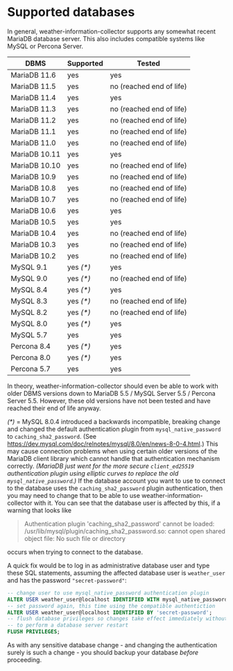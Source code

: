 # Supported databases

In general, weather-information-collector supports any somewhat recent MariaDB
database server. This also includes compatible systems like MySQL or Percona
Server.

| DBMS          | Supported   | Tested                   |
| ------------- | ----------- | ------------------------ |
| MariaDB 11.6  | yes         | yes                      |
| MariaDB 11.5  | yes         | no (reached end of life) |
| MariaDB 11.4  | yes         | yes                      |
| MariaDB 11.3  | yes         | no (reached end of life) |
| MariaDB 11.2  | yes         | no (reached end of life) |
| MariaDB 11.1  | yes         | no (reached end of life) |
| MariaDB 11.0  | yes         | no (reached end of life) |
| MariaDB 10.11 | yes         | yes                      |
| MariaDB 10.10 | yes         | no (reached end of life) |
| MariaDB 10.9  | yes         | no (reached end of life) |
| MariaDB 10.8  | yes         | no (reached end of life) |
| MariaDB 10.7  | yes         | no (reached end of life) |
| MariaDB 10.6  | yes         | yes                      |
| MariaDB 10.5  | yes         | yes                      |
| MariaDB 10.4  | yes         | no (reached end of life) |
| MariaDB 10.3  | yes         | no (reached end of life) |
| MariaDB 10.2  | yes         | no (reached end of life) |
| MySQL 9.1     | yes _(*)_   | yes                      |
| MySQL 9.0     | yes _(*)_   | no (reached end of life) |
| MySQL 8.4     | yes _(*)_   | yes                      |
| MySQL 8.3     | yes _(*)_   | no (reached end of life) |
| MySQL 8.2     | yes _(*)_   | no (reached end of life) |
| MySQL 8.0     | yes _(*)_   | yes                      |
| MySQL 5.7     | yes         | yes                      |
| Percona 8.4   | yes _(*)_   | yes                      |
| Percona 8.0   | yes _(*)_   | yes                      |
| Percona 5.7   | yes         | yes                      |

In theory, weather-information-collector should even be able to work with older
DBMS versions down to MariaDB 5.5 / MySQL Server 5.5 / Percona Server 5.5.
However, these old versions have not been tested and have reached their end of
life anyway.

_(*)_ = MySQL 8.0.4 introduced a backwards incompatible, breaking change and
changed the default authentication plugin from `mysql_native_password` to
`caching_sha2_password`. (See <https://dev.mysql.com/doc/relnotes/mysql/8.0/en/news-8-0-4.html>.)
This may cause connection problems when using certain older versions of the
MariaDB client library which cannot handle that authentication mechanism
correctly. _(MariaDB just went for the more secure `client_ed25519`
authentication plugin using elliptic curves to replace the old
`mysql_native_password`.)_ If the database account you want to use to connect to
the database uses the `caching_sha2_password` plugin authentication, then you
may need to change that to be able to use weather-information-collector with it.
You can see that the database user is affected by this, if a warning that looks
like

> Authentication plugin 'caching_sha2_password'
  cannot be loaded: /usr/lib/mysql/plugin/caching_sha2_password.so: cannot open
  shared object file: No such file or directory

occurs when trying to connect to the database.

A quick fix would be to log in as administrative database user and type these
SQL statements, assuming the affected database user is `weather_user` and has
the password `"secret-password"`:

```sql
-- change user to use mysql_native_password authentication plugin
ALTER USER weather_user@localhost IDENTIFIED WITH mysql_native_password BY '';
-- set password again, this time using the compatible authentiction
ALTER USER weather_user@localhost IDENTIFIED BY 'secret-password';
-- flush database privileges so changes take effect immediately without the need
-- to perform a database server restart
FLUSH PRIVILEGES;
```
As with any sensitive database change - and changing the authentication surely
is such a change - you should backup your database _before_ proceeding.
